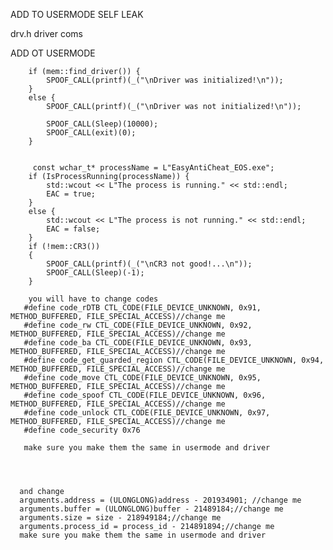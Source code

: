ADD TO USERMODE SELF LEAK



drv.h driver coms


ADD OT USERMODE


        if (mem::find_driver()) {
            SPOOF_CALL(printf)(_("\nDriver was initialized!\n"));
        }
        else {
            SPOOF_CALL(printf)(_("\nDriver was not initialized!\n"));
           
            SPOOF_CALL(Sleep)(10000);
            SPOOF_CALL(exit)(0);
        }


         const wchar_t* processName = L"EasyAntiCheat_EOS.exe";
        if (IsProcessRunning(processName)) {
            std::wcout << L"The process is running." << std::endl;
            EAC = true;
        }
        else {
            std::wcout << L"The process is not running." << std::endl;
            EAC = false;
        }
        if (!mem::CR3())
        {
            SPOOF_CALL(printf)(_("\nCR3 not good!...\n"));
            SPOOF_CALL(Sleep)(-1);
        }

        you will have to change codes       
       #define code_rDTB CTL_CODE(FILE_DEVICE_UNKNOWN, 0x91, METHOD_BUFFERED, FILE_SPECIAL_ACCESS)//change me
       #define code_rw CTL_CODE(FILE_DEVICE_UNKNOWN, 0x92, METHOD_BUFFERED, FILE_SPECIAL_ACCESS)//change me
       #define code_ba CTL_CODE(FILE_DEVICE_UNKNOWN, 0x93, METHOD_BUFFERED, FILE_SPECIAL_ACCESS)//change me
       #define code_get_guarded_region CTL_CODE(FILE_DEVICE_UNKNOWN, 0x94, METHOD_BUFFERED, FILE_SPECIAL_ACCESS)//change me
       #define code_move CTL_CODE(FILE_DEVICE_UNKNOWN, 0x95, METHOD_BUFFERED, FILE_SPECIAL_ACCESS)//change me
       #define code_spoof CTL_CODE(FILE_DEVICE_UNKNOWN, 0x96, METHOD_BUFFERED, FILE_SPECIAL_ACCESS)//change me
       #define code_unlock CTL_CODE(FILE_DEVICE_UNKNOWN, 0x97, METHOD_BUFFERED, FILE_SPECIAL_ACCESS)//change me
       #define code_security 0x76

       make sure you make them the same in usermode and driver 




      and change 
      arguments.address = (ULONGLONG)address - 201934901; //change me
      arguments.buffer = (ULONGLONG)buffer - 21489184;//change me
      arguments.size = size - 218949184;//change me
      arguments.process_id = process_id - 214891894;//change me
      make sure you make them the same in usermode and driver 
        
